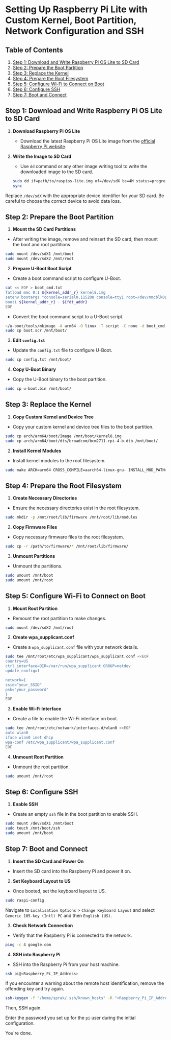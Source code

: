 # Setting Up Raspberry Pi Lite with Custom Kernel, Boot Partition, Network Configuration and SSH

## Table of Contents
1. [Step 1: Download and Write Raspberry Pi OS Lite to SD Card](#step-1-download-and-write-raspberry-pi-os-lite-to-sd-card)
2. [Step 2: Prepare the Boot Partition](#step-2-prepare-the-boot-partition)
3. [Step 3: Replace the Kernel](#step-3-replace-the-kernel)
4. [Step 4: Prepare the Root Filesystem](#step-4-prepare-the-root-filesystem)
5. [Step 5: Configure Wi-Fi to Connect on Boot](#step-5-configure-wi-fi-to-connect-on-boot)
6. [Step 6: Configure SSH](#step-6-configure-ssh)
7. [Step 7: Boot and Connect](#step-7-boot-and-connect)

## Step 1: Download and Write Raspberry Pi OS Lite to SD Card

1. **Download Raspberry Pi OS Lite**
   - Download the latest Raspberry Pi OS Lite image from the [official Raspberry Pi website](https://www.raspberrypi.com/software/operating-systems/).

2. **Write the Image to SD Card**
   - Use `dd` command or any other image writing tool to write the downloaded image to the SD card.

    ```bash
    sudo dd if=path/to/raspios-lite.img of=/dev/sdX bs=4M status=progress
    sync
    ```

Replace `/dev/sdX` with the appropriate device identifier for your SD card. Be careful to choose the correct device to avoid data loss.

## Step 2: Prepare the Boot Partition

1. **Mount the SD Card Partitions**
- After writing the image, remove and reinsert the SD card, then mount the boot and root partitions.

```bash
sudo mount /dev/sdX1 /mnt/boot
sudo mount /dev/sdX2 /mnt/root
```


2. **Prepare U-Boot Boot Script**
- Create a boot command script to configure U-Boot.

```bash
cat << EOF > boot_cmd.txt
fatload mmc 0:1 ${kernel_addr_r} kernel8.img
setenv bootargs "console=serial0,115200 console=tty1 root=/dev/mmcblk0p2 rw rootwait"
booti ${kernel_addr_r} - ${fdt_addr}
EOF
```


- Convert the boot command script to a U-Boot script.

```bash
~/u-boot/tools/mkimage -A arm64 -O linux -T script -C none -d boot_cmd.txt boot.scr
sudo cp boot.scr /mnt/boot/
```


3. **Edit `config.txt`**
- Update the `config.txt` file to configure U-Boot.

```bash
sudo cp config.txt /mnt/boot/
```

4. **Copy U-Boot Binary**
- Copy the U-Boot binary to the boot partition.

```bash
sudo cp u-boot.bin /mnt/boot/
```

## Step 3: Replace the Kernel

1. **Copy Custom Kernel and Device Tree**
- Copy your custom kernel and device tree files to the boot partition.

```bash
sudo cp arch/arm64/boot/Image /mnt/boot/kernel8.img
sudo cp arch/arm64/boot/dts/broadcom/bcm2711-rpi-4-b.dtb /mnt/boot/
```

2. **Install Kernel Modules**
- Install kernel modules to the root filesystem.

```bash
sudo make ARCH=arm64 CROSS_COMPILE=aarch64-linux-gnu- INSTALL_MOD_PATH=/mnt/root modules_install
```


## Step 4: Prepare the Root Filesystem

1. **Create Necessary Directories**
- Ensure the necessary directories exist in the root filesystem.

```bash
sudo mkdir -p /mnt/root/lib/firmware /mnt/root/lib/modules
```

2. **Copy Firmware Files**
- Copy necessary firmware files to the root filesystem.

```bash
sudo cp -r /path/to/firmware/* /mnt/root/lib/firmware/
```

3. **Unmount Partitions**
- Unmount the partitions.

```bash
sudo umount /mnt/boot
sudo umount /mnt/root
```

## Step 5: Configure Wi-Fi to Connect on Boot

1. **Mount Root Partition**
- Remount the root partition to make changes.

```bash
sudo mount /dev/sdX2 /mnt/root
```


2. **Create wpa_supplicant.conf**
- Create a `wpa_supplicant.conf` file with your network details.

```bash
sudo tee /mnt/root/etc/wpa_supplicant/wpa_supplicant.conf <<EOF
country=US
ctrl_interface=DIR=/var/run/wpa_supplicant GROUP=netdev
update_config=1

network={
ssid="your_SSID"
psk="your_password"
}
EOF
```

3. **Enable Wi-Fi Interface**
- Create a file to enable the Wi-Fi interface on boot.

```bash
sudo tee /mnt/root/etc/network/interfaces.d/wlan0 <<EOF
auto wlan0
iface wlan0 inet dhcp
wpa-conf /etc/wpa_supplicant/wpa_supplicant.conf
EOF
```

4. **Unmount Root Partition**
- Unmount the root partition.

```bash
sudo umount /mnt/root
```


## Step 6: Configure SSH

1. **Enable SSH**
- Create an empty `ssh` file in the boot partition to enable SSH.

```bash
sudo mount /dev/sdX1 /mnt/boot
sudo touch /mnt/boot/ssh
sudo umount /mnt/boot
```

## Step 7: Boot and Connect

1. **Insert the SD Card and Power On**
- Insert the SD card into the Raspberry Pi and power it on.

2. **Set Keyboard Layout to US**
- Once booted, set the keyboard layout to US.

```bash
sudo raspi-config
```

Navigate to `Localisation Options` > `Change Keyboard Layout` and select `Generic 105-key (Intl) PC` and then `English (US)`.

3. **Check Network Connection**
- Verify that the Raspberry Pi is connected to the network.

```bash
ping -c 4 google.com
```

4. **SSH into Raspberry Pi**
- SSH into the Raspberry Pi from your host machine.

```bash
ssh pi@<Raspberry_Pi_IP_Address>
```

If you encounter a warning about the remote host identification, remove the offending key and try again.

```bash
ssh-keygen -f "/home/sprak/.ssh/known_hosts" -R "<Raspberry_Pi_IP_Address>"
```

Then, SSH again.


Enter the password you set up for the `pi` user during the initial configuration.

You're done.
